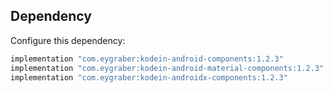Dependency
--------

Configure this dependency:

```kotlin
implementation "com.eygraber:kodein-android-components:1.2.3"
implementation "com.eygraber:kodein-android-material-components:1.2.3"
implementation "com.eygraber:kodein-androidx-components:1.2.3"
```
